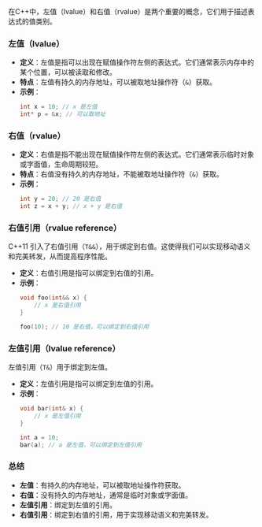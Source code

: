 在C++中，左值（lvalue）和右值（rvalue）是两个重要的概念，它们用于描述表达式的值类别。

### 左值（lvalue）
- **定义**：左值是指可以出现在赋值操作符左侧的表达式。它们通常表示内存中的某个位置，可以被读取和修改。
- **特点**：左值有持久的内存地址，可以被取地址操作符（`&`）获取。
- **示例**：
  ```cpp
  int x = 10; // x 是左值
  int* p = &x; // 可以取地址
  ```

### 右值（rvalue）
- **定义**：右值是指不能出现在赋值操作符左侧的表达式。它们通常表示临时对象或字面值，生命周期较短。
- **特点**：右值没有持久的内存地址，不能被取地址操作符（`&`）获取。
- **示例**：
  ```cpp
  int y = 20; // 20 是右值
  int z = x + y; // x + y 是右值
  ```

### 右值引用（rvalue reference）
C++11 引入了右值引用（`T&&`），用于绑定到右值。这使得我们可以实现移动语义和完美转发，从而提高程序性能。

- **定义**：右值引用是指可以绑定到右值的引用。
- **示例**：
  ```cpp
  void foo(int&& x) {
      // x 是右值引用
  }

  foo(10); // 10 是右值，可以绑定到右值引用
  ```

### 左值引用（lvalue reference）
左值引用（`T&`）用于绑定到左值。

- **定义**：左值引用是指可以绑定到左值的引用。
- **示例**：
  ```cpp
  void bar(int& x) {
      // x 是左值引用
  }

  int a = 10;
  bar(a); // a 是左值，可以绑定到左值引用
  ```

### 总结
- **左值**：有持久的内存地址，可以被取地址操作符获取。
- **右值**：没有持久的内存地址，通常是临时对象或字面值。
- **左值引用**：绑定到左值的引用。
- **右值引用**：绑定到右值的引用，用于实现移动语义和完美转发。